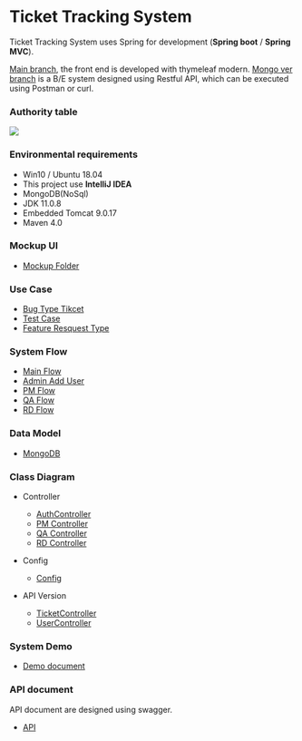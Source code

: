 Ticket Tracking System
===
Ticket Tracking System uses Spring for development (**Spring boot** / **Spring MVC**).

[Main branch](https://github.com/pili2026/ticket-tracking-system), the front end is developed with thymeleaf modern.
[Mongo ver branch](https://github.com/pili2026/ticket-tracking-system/tree/mongo_ver) is a B/E system designed using Restful API, which can be executed using Postman or curl.

### Authority table
![](https://i.imgur.com/GM5qD9J.png)


### Environmental requirements
* Win10 / Ubuntu 18.04
* This project use **IntelliJ IDEA**
* MongoDB(NoSql)
* JDK 11.0.8
* Embedded Tomcat 9.0.17
* Maven 4.0

### Mockup UI
* [Mockup Folder](https://github.com/pili2026/ticket-tracking-system/tree/main/system-picture/UI-mockup)

### Use Case
* [Bug Type Tikcet](https://github.com/pili2026/ticket-tracking-system/blob/main/system-picture/flow-chat/use%20case/bug%20ticket%20use%20cases.jpg)
* [Test Case](https://github.com/pili2026/ticket-tracking-system/blob/main/system-picture/flow-chat/use%20case/test%20case%20use%20case.jpg)
* [Feature Resquest Type](https://github.com/pili2026/ticket-tracking-system/blob/main/system-picture/flow-chat/use%20case/feature%20request%20use%20case.jpg)


### System Flow
* [Main Flow](https://github.com/pili2026/ticket-tracking-system/blob/main/system-picture/flow-chat/main%20flow(ticket%20tracing).jpg)
* [Admin Add User](https://github.com/pili2026/ticket-tracking-system/blob/main/system-picture/flow-chat/admin%20add%20user%20flow.jpg)
* [PM Flow](https://github.com/pili2026/ticket-tracking-system/blob/main/system-picture/flow-chat/PM-create%20ticket%20flow.jpg)
* [QA Flow](https://github.com/pili2026/ticket-tracking-system/tree/main/system-picture/flow-chat/QA)
* [RD Flow](https://github.com/pili2026/ticket-tracking-system/tree/main/system-picture/flow-chat/RD)

### Data Model
* [MongoDB](https://github.com/pili2026/ticket-tracking-system/blob/main/system-picture/data%20model.png)

### Class Diagram
* Controller
    * [AuthController](https://github.com/pili2026/ticket-tracking-system/blob/main/system-picture/Class-diagram/AuthController%20Class%20Diagram.png)
    * [PM Controller](https://github.com/pili2026/ticket-tracking-system/blob/main/system-picture/Class-diagram/PmViewController%20Class%20Diagram.png)
    * [QA Controller](https://github.com/pili2026/ticket-tracking-system/blob/main/system-picture/Class-diagram/QaViewController%20Class%20Diagram.png)
    * [RD Controller](https://github.com/pili2026/ticket-tracking-system/blob/main/system-picture/Class-diagram/PmViewController%20Class%20Diagram.png)

* Config
    * [Config](https://github.com/pili2026/ticket-tracking-system/tree/main/system-picture/Config-diagram)


* API Version
    * [TicketController](https://github.com/pili2026/ticket-tracking-system/blob/main/system-picture/Class-diagram(API.ver)/TicketController%20Class%20Diagram.png)
    * [UserController](https://github.com/pili2026/ticket-tracking-system/blob/main/system-picture/Class-diagram(API.ver)/UserController%20Class%20Diagram.png)

### System Demo
* [Demo document](https://docs.google.com/document/d/1hRp4Hn0bz9djrtNaCPSf5iXvp37Njhu3zR3n_2yqMFk/edit?usp=sharing)

### API document
API document are designed using swagger.
* [API](https://github.com/pili2026/ticket-tracking-system/tree/main/api)

